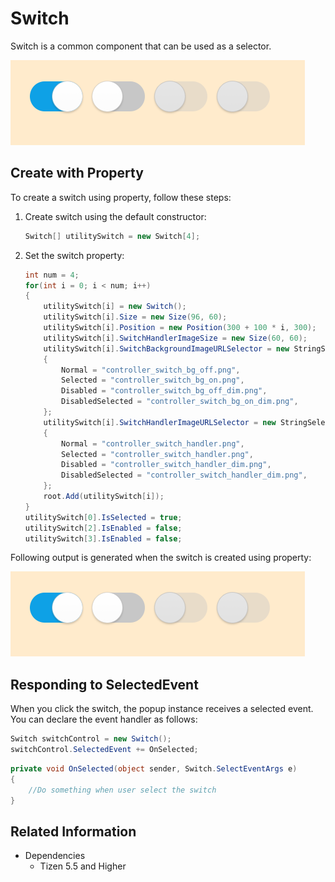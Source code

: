 # Switch
Switch is a common component that can be used as a selector.

![SwitchProperty](./media/SwitchProperty.PNG)

## Create with Property

To create a switch using property, follow these steps:

1. Create switch using the default constructor:

    ```cs
    Switch[] utilitySwitch = new Switch[4];
    ```

2. Set the switch property:

    ```cs
    int num = 4;
    for(int i = 0; i < num; i++)
    {
        utilitySwitch[i] = new Switch();
        utilitySwitch[i].Size = new Size(96, 60);
        utilitySwitch[i].Position = new Position(300 + 100 * i, 300);
        utilitySwitch[i].SwitchHandlerImageSize = new Size(60, 60);
        utilitySwitch[i].SwitchBackgroundImageURLSelector = new StringSelector
        {
            Normal = "controller_switch_bg_off.png",
            Selected = "controller_switch_bg_on.png",
            Disabled = "controller_switch_bg_off_dim.png",
            DisabledSelected = "controller_switch_bg_on_dim.png",
        };
        utilitySwitch[i].SwitchHandlerImageURLSelector = new StringSelector
        {
            Normal = "controller_switch_handler.png",
            Selected = "controller_switch_handler.png",
            Disabled = "controller_switch_handler_dim.png",
            DisabledSelected = "controller_switch_handler_dim.png",
        };
        root.Add(utilitySwitch[i]);
    }
    utilitySwitch[0].IsSelected = true;
    utilitySwitch[2].IsEnabled = false;
    utilitySwitch[3].IsEnabled = false;
    ```

Following output is generated when the switch is created using property:

![SwitchProperty](./media/SwitchProperty.PNG)

## Responding to SelectedEvent
When you click the switch, the popup instance receives a selected event.
You can declare the event handler as follows:

```cs
Switch switchControl = new Switch();
switchControl.SelectedEvent += OnSelected;
```

```cs
private void OnSelected(object sender, Switch.SelectEventArgs e)
{
    //Do something when user select the switch
}
```

## Related Information
- Dependencies
  -   Tizen 5.5 and Higher